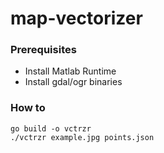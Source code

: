 # map-vectorizer

### Prerequisites
- Install Matlab Runtime
- Install gdal/ogr binaries

### How to
```
go build -o vctrzr
./vctrzr example.jpg points.json
```
